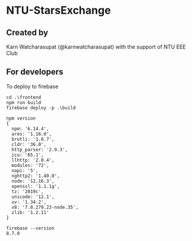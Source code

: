# NTU-StarsExchange

## Created by
Karn Watcharasupat (@karnwatcharasupat) with the support of NTU EEE Club

## For developers

To deploy to firebase
```
cd .\frontend
npm run build
firebase deploy -p .\build
```

```
npm version
{
  npm: '6.14.4',
  ares: '1.16.0',
  brotli: '1.0.7',
  cldr: '36.0',
  http_parser: '2.9.3',
  icu: '65.1',
  llhttp: '2.0.4',
  modules: '72',
  napi: '5',
  nghttp2: '1.40.0',
  node: '12.16.3',
  openssl: '1.1.1g',
  tz: '2019c',
  unicode: '12.1',
  uv: '1.34.2',
  v8: '7.8.279.23-node.35',
  zlib: '1.2.11'
}

firebase --version
8.7.0
```
